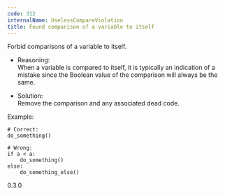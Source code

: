 ```yaml
---
code: 312
internalName: UselessCompareViolation
title: Found comparison of a variable to itself
---
```


Forbid comparisons of a variable to itself.

  - Reasoning:  
    When a variable is compared to itself, it is typically an indication
    of a mistake since the Boolean value of the comparison will always
    be the same.

  - Solution:  
    Remove the comparison and any associated dead code.

Example:

    # Correct:
    do_something()
    
    # Wrong:
    if a < a:
        do_something()
    else:
        do_something_else()

<div class="versionadded">

0.3.0

</div>